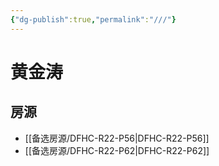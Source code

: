 ```yaml
---
{"dg-publish":true,"permalink":"///"}
---
```



# 黄金涛

## 房源

- [[备选房源/DFHC-R22-P56\|DFHC-R22-P56]]
- [[备选房源/DFHC-R22-P62\|DFHC-R22-P62]]

